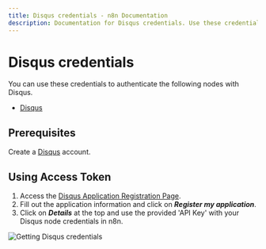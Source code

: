 ```yaml
---
title: Disqus credentials - n8n Documentation
description: Documentation for Disqus credentials. Use these credentials to authenticate Disqus in n8n, a workflow automation platform.
---
```


# Disqus credentials

You can use these credentials to authenticate the following nodes with Disqus.

- [Disqus](/integrations/builtin/app-nodes/n8n-nodes-base.disqus/)

## Prerequisites

Create a [Disqus](https://www.disqus.com/) account.

## Using Access Token

1. Access the [Disqus Application Registration Page](https://disqus.com/api/applications/register/).
2. Fill out the application information and click on ***Register my application***.
3. Click on ***Details*** at the top and use the provided 'API Key' with your Disqus node credentials in n8n.

![Getting Disqus credentials](/_images/integrations/builtin/credentials/disqus/using-access-token.gif)

